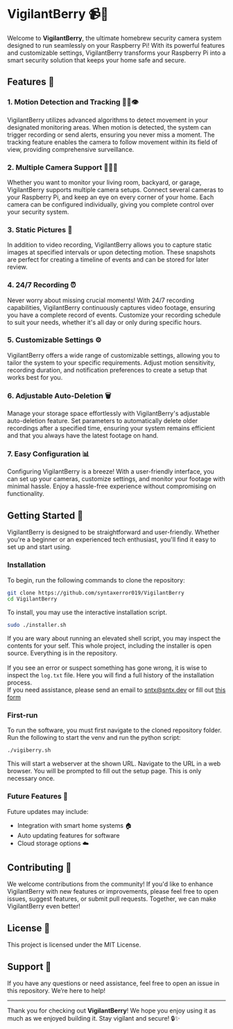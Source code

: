 # VigilantBerry 📹🐍

Welcome to **VigilantBerry**, the ultimate homebrew security camera system designed to run seamlessly on your Raspberry Pi! With its powerful features and customizable settings, VigilantBerry transforms your Raspberry Pi into a smart security solution that keeps your home safe and secure. 

## Features 🌟

### 1. Motion Detection and Tracking 🚶‍♂️👁️
VigilantBerry utilizes advanced algorithms to detect movement in your designated monitoring areas. When motion is detected, the system can trigger recording or send alerts, ensuring you never miss a moment. The tracking feature enables the camera to follow movement within its field of view, providing comprehensive surveillance.

### 2. Multiple Camera Support 🎥🎥🎥
Whether you want to monitor your living room, backyard, or garage, VigilantBerry supports multiple camera setups. Connect several cameras to your Raspberry Pi, and keep an eye on every corner of your home. Each camera can be configured individually, giving you complete control over your security system.

### 3. Static Pictures 📸
In addition to video recording, VigilantBerry allows you to capture static images at specified intervals or upon detecting motion. These snapshots are perfect for creating a timeline of events and can be stored for later review.

### 4. 24/7 Recording ⏰
Never worry about missing crucial moments! With 24/7 recording capabilities, VigilantBerry continuously captures video footage, ensuring you have a complete record of events. Customize your recording schedule to suit your needs, whether it's all day or only during specific hours.

### 5. Customizable Settings ⚙️
VigilantBerry offers a wide range of customizable settings, allowing you to tailor the system to your specific requirements. Adjust motion sensitivity, recording duration, and notification preferences to create a setup that works best for you.

### 6. Adjustable Auto-Deletion 🗑️
Manage your storage space effortlessly with VigilantBerry's adjustable auto-deletion feature. Set parameters to automatically delete older recordings after a specified time, ensuring your system remains efficient and that you always have the latest footage on hand.

### 7. Easy Configuration 📊
Configuring VigilantBerry is a breeze! With a user-friendly interface, you can set up your cameras, customize settings, and monitor your footage with minimal hassle. Enjoy a hassle-free experience without compromising on functionality.

## Getting Started 🚀

VigilantBerry is designed to be straightforward and user-friendly. Whether you're a beginner or an experienced tech enthusiast, you'll find it easy to set up and start using.

### Installation
To begin, run the following commands to clone the repository:
```bash
git clone https://github.com/syntaxerror019/VigilantBerry
cd VigilantBerry
```

To install, you may use the interactive installation script.
```bash
sudo ./installer.sh
```
If you are wary about running an elevated shell script, you may inspect the contents for your self.
This whole project, including the installer is open source. Everything is in the repository.
<br><br>
If you see an error or suspect something has gone wrong, it is wise to inspect the `log.txt` file.
Here you will find a full history of the installation process.
<br>
If you need assistance, please send an email to sntx@sntx.dev or fill out <a href="https://report.sntx.dev/error?url=(not%20applicable)&code=(not%20applicable)">this form</a>

### First-run
To run the software, you must first navigate to the cloned repository folder.
Run the following to start the venv and run the python script:
```bash
./vigiberry.sh
```
This will start a webserver at the shown URL. Navigate to the URL in a web browser.
You will be prompted to fill out the setup page. This is only necessary once.

### Future Features 🌈
Future updates may include:
- Integration with smart home systems 🏠
- Auto updating features for software
- Cloud storage options ☁️

## Contributing 🤝
We welcome contributions from the community! If you'd like to enhance VigilantBerry with new features or improvements, please feel free to open issues, suggest features, or submit pull requests. Together, we can make VigilantBerry even better!

## License 📝
This project is licensed under the MIT License.

## Support 🙌
If you have any questions or need assistance, feel free to open an issue in this repository. We’re here to help!

---

Thank you for checking out **VigilantBerry**! We hope you enjoy using it as much as we enjoyed building it. Stay vigilant and secure! 🔒✨
